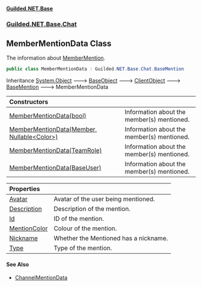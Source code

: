 
#### [Guilded.NET.Base](index 'index')
### [Guilded.NET.Base.Chat](index#Guilded_NET_Base_Chat 'Guilded.NET.Base.Chat')
## MemberMentionData Class
The information about [MemberMention](MemberMention 'Guilded.NET.Base.Chat.MemberMention').  
```csharp
public class MemberMentionData : Guilded.NET.Base.Chat.BaseMention
```

Inheritance [System.Object](https://docs.microsoft.com/en-us/dotnet/api/System.Object 'System.Object') &#129106; [BaseObject](BaseObject 'Guilded.NET.Base.BaseObject') &#129106; [ClientObject](ClientObject 'Guilded.NET.Base.ClientObject') &#129106; [BaseMention](BaseMention 'Guilded.NET.Base.Chat.BaseMention') &#129106; MemberMentionData  

| Constructors | |
| :--- | :--- |
| [MemberMentionData(bool)](MemberMentionData_MemberMentionData(bool) 'Guilded.NET.Base.Chat.MemberMentionData.MemberMentionData(bool)') | Information about the member(s) mentioned.<br/> |
| [MemberMentionData(Member, Nullable&lt;Color&gt;)](MemberMentionData_MemberMentionData(Member_Nullable_Color_) 'Guilded.NET.Base.Chat.MemberMentionData.MemberMentionData(Guilded.NET.Base.Teams.Member, System.Nullable&lt;System.Drawing.Color&gt;)') | Information about the member(s) mentioned.<br/> |
| [MemberMentionData(TeamRole)](MemberMentionData_MemberMentionData(TeamRole) 'Guilded.NET.Base.Chat.MemberMentionData.MemberMentionData(Guilded.NET.Base.Teams.TeamRole)') | Information about the member(s) mentioned.<br/> |
| [MemberMentionData(BaseUser)](MemberMentionData_MemberMentionData(BaseUser) 'Guilded.NET.Base.Chat.MemberMentionData.MemberMentionData(Guilded.NET.Base.Users.BaseUser)') | Information about the member(s) mentioned.<br/> |

| Properties | |
| :--- | :--- |
| [Avatar](MemberMentionData_Avatar 'Guilded.NET.Base.Chat.MemberMentionData.Avatar') | Avatar of the user being mentioned.<br/> |
| [Description](MemberMentionData_Description 'Guilded.NET.Base.Chat.MemberMentionData.Description') | Description of the mention.<br/> |
| [Id](MemberMentionData_Id 'Guilded.NET.Base.Chat.MemberMentionData.Id') | ID of the mention.<br/> |
| [MentionColor](MemberMentionData_MentionColor 'Guilded.NET.Base.Chat.MemberMentionData.MentionColor') | Colour of the mention.<br/> |
| [Nickname](MemberMentionData_Nickname 'Guilded.NET.Base.Chat.MemberMentionData.Nickname') | Whether the Mentioned has a nickname.<br/> |
| [Type](MemberMentionData_Type 'Guilded.NET.Base.Chat.MemberMentionData.Type') | Type of the mention.<br/> |

#### See Also
- [ChannelMentionData](ChannelMentionData 'Guilded.NET.Base.Chat.ChannelMentionData')
